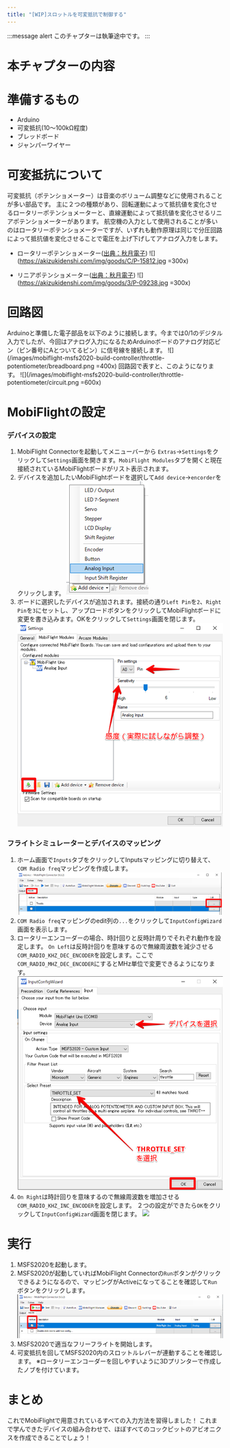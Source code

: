 ```yaml
---
title: "[WIP]スロットルを可変抵抗で制御する"
---
```


:::message alert
このチャプターは執筆途中です。
:::

# 本チャプターの内容

# 準備するもの
- Arduino
- 可変抵抗(10〜100kΩ程度)
- ブレッドボード
- ジャンパーワイヤー

# 可変抵抗について
可変抵抗（ポテンショメーター）は音楽のボリューム調整などに使用されることが多い部品です。
主に２つの種類があり、回転運動によって抵抗値を変化させるロータリーポテンショメーターと、直線運動によって抵抗値を変化させるリニアポテンショメーターがあります。
航空機の入力として使用されることが多いのはロータリーポテンショメーターですが、いずれも動作原理は同じで分圧回路によって抵抗値を変化させることで電圧を上げ下げしてアナログ入力をします。
- ロータリーポテンショメーター([出典：秋月電子](https://akizukidenshi.com/catalog/g/gP-15812/))
![](https://akizukidenshi.com/img/goods/C/P-15812.jpg =300x)

- リニアポテンショメーター([出典：秋月電子](https://akizukidenshi.com/catalog/g/gP-09238/))
![](https://akizukidenshi.com/img/goods/3/P-09238.jpg =300x)

# 回路図
Arduinoと準備した電子部品を以下のように接続します。今までは0/1のデジタル入力でしたが、今回はアナログ入力になるためArduinoボードのアナログ対応ピン（ピン番号にAとついてるピン）に信号線を接続します。
![](/images/mobiflight-msfs2020-build-controller/throttle-potentiometer/breadboard.png =400x)
回路図で表すと、このようになります。
![](/images/mobiflight-msfs2020-build-controller/throttle-potentiometer/circuit.png =600x)

# MobiFlightの設定
### デバイスの設定
1. MobiFlight Connectorを起動してメニューバーから `Extras`→`Settings`をクリックして`Settings`画面を開きます。`MobiFlight Modules`タブを開くと現在接続されているMobiFlightボードがリスト表示されます。
1. デバイスを追加したいMobiFlightボードを選択して`Add device`→`encorder`をクリックします。
![](/images/mobiflight-msfs2020-build-controller/throttle-potentiometer/1.png)
1. ボードに選択したデバイスが追加されます。接続の通り`Left Pin`を`2`、`Right Pin`を`3`にセットし、アップロードボタンをクリックしてMobiFlightボードに変更を書き込みます。OKをクリックして`Settings`画面を閉じます。
![](/images/mobiflight-msfs2020-build-controller/throttle-potentiometer/2.png)

### フライトシミュレーターとデバイスのマッピング
1. ホーム画面で`Inputs`タブをクリックしてInputsマッピングに切り替えて、`COM Radio freq`マッピングを作成します。
![](/images/mobiflight-msfs2020-build-controller/throttle-potentiometer/101.png)
1. `COM Radio freq`マッピングのedit列の`...`をクリックして`InputConfigWizard`画面を表示します。
1. ロータリーエンコーダーの場合、時計回りと反時計周りでそれぞれ動作を設定します。
`On Left`は反時計回りを意味するので無線周波数を減少させる`COM_RADIO_KHZ_DEC_ENCODER`を設定します。ここで`COM_RADIO_MHZ_DEC_ENCODER`にするとMHz単位で変更できるようになります。
![](/images/mobiflight-msfs2020-build-controller/throttle-potentiometer/102.png)
1. `On Right`は時計回りを意味するので無線周波数を増加させる`COM_RADIO_KHZ_INC_ENCODER`を設定します。
２つの設定ができたら`OK`をクリックして`InputConfigWizard`画面を閉じます。
![](/images/mobiflight-msfs2020-build-controller/throttle-potentiometer/103.png)

# 実行
1. MSFS2020を起動します。
1. MSFS2020が起動していればMobiFlight Connectorの`Run`ボタンがクリックできるようになるので、マッピングがActiveになってることを確認して`Run`ボタンをクリックします。
![](/images/mobiflight-msfs2020-build-controller/throttle-potentiometer/201.png)
1. MSFS2020で適当なフリーフライトを開始します。
1. 可変抵抗を回してMSFS2020内のスロットルレバーが連動することを確認します。
※ロータリーエンコーダーを回しやすいように3Dプリンターで作成したノブを付けています。

# まとめ
これでMobiFlightで用意されているすべての入力方法を習得しました！
これまで学んできたデバイスの組み合わせで、ほぼすべてのコックピットのアビオニクスを作成できることでしょう！
